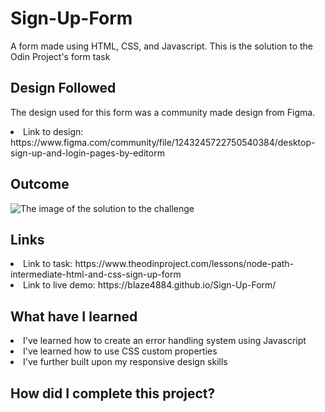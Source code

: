 # Sign-Up-Form
A form made using HTML, CSS, and Javascript. This is the solution to the Odin Project's form task

<h2> Design Followed </h2>

<p> The design used for this form was a community made design from Figma. </p>
<li> Link to design: https://www.figma.com/community/file/1243245722750540384/desktop-sign-up-and-login-pages-by-editorm </li>

<h2> Outcome </h2>

<img src="https://i.imgur.com/89z3wPI.png" alt="The image of the solution to the challenge">

<h2> Links </h2>

<li> Link to task: https://www.theodinproject.com/lessons/node-path-intermediate-html-and-css-sign-up-form </li>
<li> Link to live demo: https://blaze4884.github.io/Sign-Up-Form/ </li>

<h2> What have I learned </h2>

<li> I've learned how to create an error handling system using Javascript </li>
<li> I've learned how to use CSS custom properties </li>
<li> I've further built upon my responsive design skills </li>

<h2> How did I complete this project? </h2>

<p>  </p>
